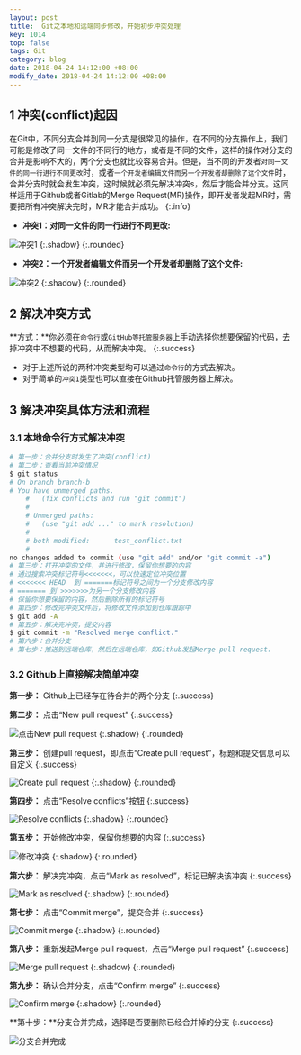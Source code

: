 ```yaml
---
layout: post
title:  Git之本地和远端同步修改，开始初步冲突处理
key: 1014
top: false
tags: Git
category: blog
date: 2018-04-24 14:12:00 +08:00
modify_date: 2018-04-24 14:12:00 +08:00
---
```


## 1 冲突(conflict)起因

在Git中，不同分支合并到同一分支是很常见的操作，在不同的分支操作上，我们可能是修改了同一文件的不同行的地方，或者是不同的文件，这样的操作对分支的合并是影响不大的，两个分支也就比较容易合并。但是，当不同的开发者`对同一文件的同一行进行不同更改`时，或者`一个开发者编辑文件而另一个开发者却删除了这个文件`时，合并分支时就会发生冲突，这时候就必须先解决冲突s，然后才能合并分支。这同样适用于Github或者Gitlab的Merge Request(MR)操作，即开发者发起MR时，需要把所有冲突解决完时，MR才能合并成功。
{:.info}

- **冲突1：对同一文件的同一行进行不同更改:**

![冲突1](https://raw.githubusercontent.com/yicm/Images/master/blog/git_conflict1.png)
{:.shadow}
{:.rounded}

- **冲突2：一个开发者编辑文件而另一个开发者却删除了这个文件:**

![冲突2](https://raw.githubusercontent.com/yicm/Images/master/blog/git_conflict2.png)
{:.shadow}
{:.rounded}

## 2 解决冲突方式

**方式：**你必须在`命令行`或`GitHub等托管服务器`上手动选择你想要保留的代码，去掉冲突中不想要的代码，从而解决冲突。
{:.success}

- 对于上述所说的两种冲突类型均可以通过`命令行`的方式去解决。
- 对于简单的`冲突1`类型也可以直接在Github托管服务器上解决。

## 3 解决冲突具体方法和流程

### 3.1 本地命令行方式解决冲突

```bash
# 第一步：合并分支时发生了冲突(conflict)
# 第二步：查看当前冲突情况
$ git status
# On branch branch-b
# You have unmerged paths.
	#   (fix conflicts and run "git commit")
	#
	# Unmerged paths:
	#   (use "git add ..." to mark resolution)
	#
	# both modified:      test_conflict.txt
	#
no changes added to commit (use "git add" and/or "git commit -a")
# 第三步：打开冲突的文件，并进行修改，保留你想要的内容
# 通过搜索冲突标记符号<<<<<<<，可以快速定位冲突位置
# <<<<<<< HEAD  到 =======标记符号之间为一个分支修改内容
# ======= 到 >>>>>>>为另一个分支修改内容
# 保留你想要保留的内容，然后删除所有的标记符号
# 第四步：修改完冲突文件后，将修改文件添加到仓库跟踪中
$ git add -A
# 第五步：解决完冲突，提交内容
$ git commit -m "Resolved merge conflict."
# 第六步：合并分支
# 第七步：推送到远端仓库，然后在远端仓库，如Github发起Merge pull request.
```

### 3.2 Github上直接解决简单冲突

**第一步：** Github上已经存在待合并的两个分支
{:.success}

**第二步：** 点击“New pull request”
{:.success}

![点击New pull request](https://raw.githubusercontent.com/yicm/Images/master/blog/github_pr_1.png)
{:.shadow}
{:.rounded}

**第三步：** 创建pull request，即点击“Create pull request”，标题和提交信息可以自定义
{:.success}

![Create pull request](https://raw.githubusercontent.com/yicm/Images/master/blog/github_pr_2.png)
{:.shadow}
{:.rounded}

**第四步：** 点击“Resolve conflicts”按钮
{:.success}

![Resolve conflicts](https://raw.githubusercontent.com/yicm/Images/master/blog/github_pr_3.png)
{:.shadow}
{:.rounded}

**第五步：** 开始修改冲突，保留你想要的内容
{:.success}

![修改冲突](https://raw.githubusercontent.com/yicm/Images/master/blog/github_pr_4.png)
{:.shadow}
{:.rounded}

**第六步：** 解决完冲突，点击“Mark as resolved”，标记已解决该冲突
{:.success}

![Mark as resolved](https://raw.githubusercontent.com/yicm/Images/master/blog/github_pr_5.png)
{:.shadow}
{:.rounded}

**第七步：** 点击“Commit merge”，提交合并
{:.success}

![Commit merge](https://raw.githubusercontent.com/yicm/Images/master/blog/github_pr_6.png)
{:.shadow}
{:.rounded}

**第八步：** 重新发起Merge pull request，点击“Merge pull request”
{:.success}

![Merge pull request](https://raw.githubusercontent.com/yicm/Images/master/blog/github_pr_7.png)
{:.shadow}
{:.rounded}

**第九步：** 确认合并分支，点击“Confirm merge”
{:.success}

![Confirm merge](https://raw.githubusercontent.com/yicm/Images/master/blog/github_pr_8.png)
{:.shadow}
{:.rounded}

**第十步：**分支合并完成，选择是否要删除已经合并掉的分支
{:.success}

![分支合并完成](https://raw.githubusercontent.com/yicm/Images/master/blog/github_pr_9.png)
